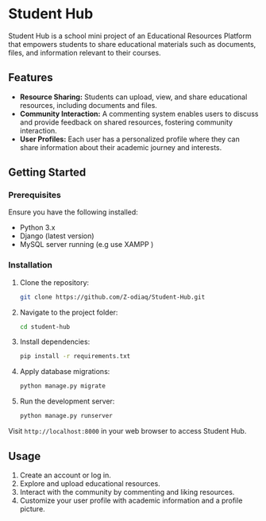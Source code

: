 # Student Hub

Student Hub is a school mini project of an Educational Resources Platform that empowers students to share educational materials such as documents, files, and information relevant to their courses.

## Features

- **Resource Sharing:** Students can upload, view, and share educational resources, including documents and files.
- **Community Interaction:** A commenting system enables users to discuss and provide feedback on shared resources, fostering community interaction.
- **User Profiles:** Each user has a personalized profile where they can share information about their academic journey and interests.

## Getting Started

### Prerequisites

Ensure you have the following installed:

- Python 3.x
- Django (latest version)
- MySQL server running (e.g use XAMPP )

### Installation

1. Clone the repository:

    ```bash
    git clone https://github.com/Z-odiaq/Student-Hub.git 
    ```

2. Navigate to the project folder:

    ```bash
    cd student-hub
    ```

3. Install dependencies:

    ```bash
    pip install -r requirements.txt
    ```

4. Apply database migrations:

    ```bash
    python manage.py migrate
    ```

5. Run the development server:

    ```bash
    python manage.py runserver
    ```

Visit `http://localhost:8000` in your web browser to access Student Hub.

## Usage

1. Create an account or log in.
2. Explore and upload educational resources.
3. Interact with the community by commenting and liking resources.
4. Customize your user profile with academic information and a profile picture.
